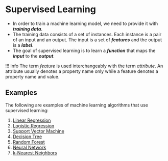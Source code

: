 # Supervised Learning

- In order to train a machine learning model, we need to provide it with ***training data***.
- The training data consists of a set of instances. Each instance is a pair of an input and an output. The input is a set of ***features*** and the output is a ***label***.
- The goal of supervised learning is to learn a ***function*** that maps the ***input*** to the ***output***.

!!! info
    The term *feature* is used interchangeably with the term *attribute*. An attribute usually denotes a property name only while a feature denotes a property name and value.

## Examples

The following are examples of machine learning algorithms that use supervised learning:

1. [Linear Regression](../algorithm/supervised/linear-regression.md)
2. [Logistic Regression](../algorithm/supervised/logistic-regression.md)
3. [Support Vector Machine](../algorithm/supervised/support-vector-machine.md)
4. [Decision Tree](../algorithm/supervised/decision-tree.md)
5. [Random Forest](../algorithm/supervised/random-forest.md)
6. [Neural Network](../algorithm/supervised/neural-network.md)
7. [k-Nearest Neighbors](../algorithm/supervised/k-nearest-neighbors.md)
